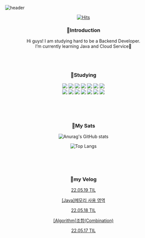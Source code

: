 ![header](https://capsule-render.vercel.app/api?type=waving&color=0:D880FD,100:68F7F0&height=300&section=header&text=Hello%20I'm%20YEJI&fontSize=90&fontColor=ffffff)

[<div align=center>![Hits](https://hits.seeyoufarm.com/api/count/incr/badge.svg?url=https%3A%2F%2Fgithub.com%2Fnnakki%2Fhit-counter&count_bg=%23E093E2&title_bg=%2320D9E0&icon=github.svg&icon_color=%23FFFFFF&title=hits&edge_flat=false)](https://hits.seeyoufarm.com)

### <div align=center>💜Introduction</div>
<div align=center>Hi guys! I am studying hard to be a Backend Developer.</div>
<div align=center>I’m currently learning Java and Cloud Service🤍</div>

</br>
</br>
</br>

### <div align=center>💜Studying</div>
<div align=center> <img src="https://img.shields.io/badge/Java-007396?style=for-the-badge&logo=Java&logoColor=white"/> <img src="https://img.shields.io/badge/Spring-6db33f?style=for-the-badge&logo=Spring&logoColor=white"/> <img src="https://img.shields.io/badge/Spring Boot-6db33f?style=for-the-badge&logo=Spring%20Boot&logoColor=white"/> <img src="https://img.shields.io/badge/Python-3776ab?style=for-the-badge&logo=Python&logoColor=white"/>
 <img src="https://img.shields.io/badge/JavaScript-F7DF1E?style=for-the-badge&logo=JavaScript&logoColor=white"/>
 <img src="https://img.shields.io/badge/CSS3-1572b6?style=for-the-badge&logo=CSS3&logoColor=white"/>
 <img src="https://img.shields.io/badge/HTML5-e34f26?style=for-the-badge&logo=HTML5&logoColor=white"/>

<div align=center> <img src="https://img.shields.io/badge/MySQL-4479A1?style=for-the-badge&logo=MySQL&logoColor=white"/> <img src="https://img.shields.io/badge/Oracle-F80000?style=for-the-badge&logo=Oracle&logoColor=white"/>
 <img src="https://img.shields.io/badge/Gradle-02303a?style=for-the-badge&logo=Gradle&logoColor=white"/>
 <img src="https://img.shields.io/badge/Git-F05032?style=for-the-badge&logo=Git&logoColor=white"/> <img src="https://img.shields.io/badge/Amazon AWS-232F32?style=for-the-badge&logo=Amazon%20AWS&logoColor=white"/>
 <img src="https://img.shields.io/badge/Microsoft Azure-0078d4?style=for-the-badge&logo=Microsoft%20Azure&logoColor=white"/>
 <img src="https://img.shields.io/badge/Google Cloud-4285f4?style=for-the-badge&logo=Google%20Cloud&logoColor=white"/>
  
  </br></br></br>

### <div align=center>💜My Sats</div>

![Anurag's GitHub stats](https://github-readme-stats.vercel.app/api?username=nnakki&show_icons=true&theme=radical)

![Top Langs](https://github-readme-stats.vercel.app/api/top-langs/?username=nnakki&layout=compact&theme=radical)

</br>
</br>
</br>

### <div align=center>💜my Velog</div>
<!--VELOG:START-->
[22.05.19 TIL](https://velog.io/@nnakki/22.05.19-TIL)

[[Java]메모리 사용 영역](https://velog.io/@nnakki/Java%EB%A9%94%EB%AA%A8%EB%A6%AC-%EC%82%AC%EC%9A%A9-%EC%98%81%EC%97%AD)

[22.05.18 TIL](https://velog.io/@nnakki/22.05.18-TIL)

[[Algorithm]조합(Combination)](https://velog.io/@nnakki/Algorithm%EC%A1%B0%ED%95%A9Combination)

[22.05.17 TIL](https://velog.io/@nnakki/22.05.17-TIL)

<!--VELOG:END-->

<!---
nnakki/nnakki is a ✨ special ✨ repository because its `README.md` (this file) appears on your GitHub profile.
You can click the Preview link to take a look at your changes.
--->
